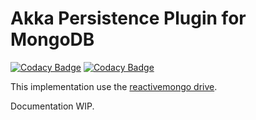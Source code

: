 # Akka Persistence Plugin for MongoDB
[![Codacy Badge](https://api.codacy.com/project/badge/Coverage/6bc8194e92dc42b5a536a1a81d982d18)](https://www.codacy.com/app/rodrigogdea/akka-reactivemongo-plugin?utm_source=github.com&utm_medium=referral&utm_content=null-vector/akka-reactivemongo-plugin&utm_campaign=Badge_Coverage)
[![Codacy Badge](https://api.codacy.com/project/badge/Grade/6bc8194e92dc42b5a536a1a81d982d18)](https://www.codacy.com/app/rodrigogdea/akka-reactivemongo-plugin?utm_source=github.com&amp;utm_medium=referral&amp;utm_content=null-vector/akka-reactivemongo-plugin&amp;utm_campaign=Badge_Grade)

This implementation use the [reactivemongo drive](http://reactivemongo.org/).

Documentation WIP.


